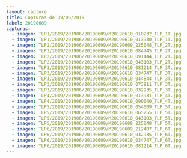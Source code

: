 ```yaml
---
layout: capture
title: Capturas de 09/06/2019
label: 20190609
capturas:
  - imagem: TLP1/2019/201906/20190609/M20190610_010232_TLP_1T.jpg
  - imagem: TLP1/2019/201906/20190609/M20190610_013930_TLP_1T.jpg
  - imagem: TLP2/2019/201906/20190609/M20190609_225048_TLP_2T.jpg
  - imagem: TLP2/2019/201906/20190609/M20190610_084745_TLP_2T.jpg
  - imagem: TLP2/2019/201906/20190609/M20190610_091444_TLP_2T.jpg
  - imagem: TLP2/2019/201906/20190609/M20190610_043103_TLP_2T.jpg
  - imagem: TLP3/2019/201906/20190609/M20190610_081214_TLP_3T.jpg
  - imagem: TLP3/2019/201906/20190609/M20190610_034747_TLP_3T.jpg
  - imagem: TLP3/2019/201906/20190609/M20190610_044844_TLP_3T.jpg
  - imagem: TLP3/2019/201906/20190609/M20190610_073911_TLP_3T.jpg
  - imagem: TLP3/2019/201906/20190609/M20190610_032935_TLP_3T.jpg
  - imagem: TLP4/2019/201906/20190609/M20190610_013931_TLP_4T.jpg
  - imagem: TLP4/2019/201906/20190609/M20190610_090040_TLP_4T.jpg
  - imagem: TLP5/2019/201906/20190609/M20190610_054609_TLP_5T.jpg
  - imagem: TLP5/2019/201906/20190609/M20190610_065255_TLP_5T.jpg
  - imagem: TLP5/2019/201906/20190609/M20190610_043103_TLP_5T.jpg
  - imagem: TLP5/2019/201906/20190609/M20190609_225048_TLP_5T.jpg
  - imagem: TLP6/2019/201906/20190609/M20190609_212407_TLP_6T.jpg
  - imagem: TLP6/2019/201906/20190609/M20190610_032935_TLP_6T.jpg
  - imagem: TLP6/2019/201906/20190609/M20190610_034747_TLP_6T.jpg
  - imagem: TLP6/2019/201906/20190609/M20190610_081214_TLP_6T.jpg
---
```

